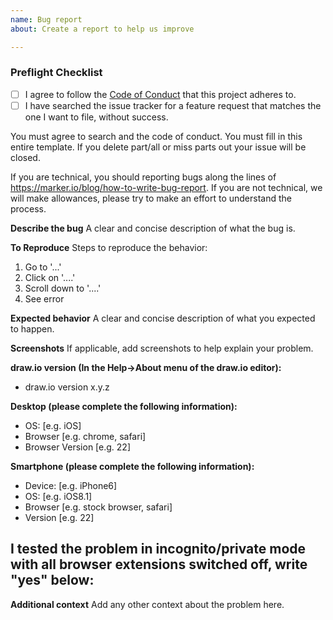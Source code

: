 ```yaml
---
name: Bug report
about: Create a report to help us improve

---
```


### Preflight Checklist
<!-- Please ensure you've completed the following steps by replacing [ ] with [x]-->

* [ ] I agree to follow the [Code of Conduct](https://github.com/jgraph/drawio/blob/dev/CODE_OF_CONDUCT.md) that this project adheres to.
* [ ] I have searched the issue tracker for a feature request that matches the one I want to file, without success.

You must agree to search and the code of conduct. You must fill in this entire template. If you delete part/all or miss parts out your issue will be closed.

If you are technical, you should reporting bugs along the lines of https://marker.io/blog/how-to-write-bug-report. If you are not technical, we will make allowances, please try to make an effort to understand the process.

**Describe the bug**
A clear and concise description of what the bug is.

**To Reproduce**
Steps to reproduce the behavior:
1. Go to '...'
2. Click on '....'
3. Scroll down to '....'
4. See error

**Expected behavior**
A clear and concise description of what you expected to happen.

**Screenshots**
If applicable, add screenshots to help explain your problem.

**draw.io version (In the Help->About menu of the draw.io editor):**

- draw.io version x.y.z

**Desktop (please complete the following information):**
 - OS: [e.g. iOS]
 - Browser [e.g. chrome, safari]
 - Browser Version [e.g. 22]

**Smartphone (please complete the following information):**
 - Device: [e.g. iPhone6]
 - OS: [e.g. iOS8.1]
 - Browser [e.g. stock browser, safari]
 - Version [e.g. 22]

**I tested the problem in incognito/private mode with all browser extensions switched off, write "yes" below:**
-

**Additional context**
Add any other context about the problem here.
